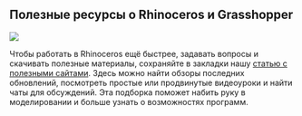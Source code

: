 ## Полезные ресурсы о Rhinoceros и Grasshopper

![](/img/GRS_42/1657550470_b284coverupd%20_3_.jpeg#rounded)

Чтобы работать в Rhinoceros ещё быстрее, задавать вопросы и скачивать полезные материалы, сохраняйте в закладки нашу [статью с полезными сайтами](https://softculture.cc/blog/entries/articles/poleznye-resursy-o-rhinoceros-i-grasshopper). Здесь можно найти обзоры последних обновлений, посмотреть простые или продвинутые видеоуроки и найти чаты для обсуждений. Эта подборка поможет набить руку в моделировании и больше узнать о возможностях программ.
